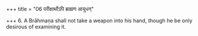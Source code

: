 +++
title = "06 परीक्षार्थोऽपि ब्राह्मण आयुधन्"

+++
6. A Brāhmaṇa shall not take a weapon into his hand, though he be only desirous of examining it.
